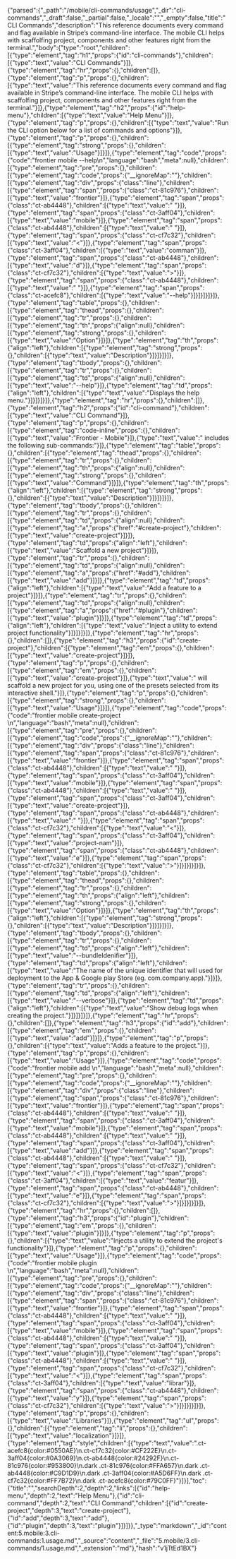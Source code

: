 {"parsed":{"_path":"/mobile/cli-commands/usage","_dir":"cli-commands","_draft":false,"_partial":false,"_locale":"","_empty":false,"title":"CLI Commands","description":"This reference documents every command and flag available in Stripe’s command-line interface. The mobile CLI helps with scaffolfing project, components and other features right from the terminal.","body":{"type":"root","children":[{"type":"element","tag":"h1","props":{"id":"cli-commands"},"children":[{"type":"text","value":"CLI Commands"}]},{"type":"element","tag":"hr","props":{},"children":[]},{"type":"element","tag":"p","props":{},"children":[{"type":"text","value":"This reference documents every command and flag available in Stripe’s command-line interface. The mobile CLI helps with scaffolfing project, components and other features right from the terminal."}]},{"type":"element","tag":"h2","props":{"id":"help-menu"},"children":[{"type":"text","value":"Help Menu"}]},{"type":"element","tag":"p","props":{},"children":[{"type":"text","value":"Run the CLI option below for a list of commands and options"}]},{"type":"element","tag":"p","props":{},"children":[{"type":"element","tag":"strong","props":{},"children":[{"type":"text","value":"Usage"}]}]},{"type":"element","tag":"code","props":{"code":"frontier mobile <command> --help\n","language":"bash","meta":null},"children":[{"type":"element","tag":"pre","props":{},"children":[{"type":"element","tag":"code","props":{"__ignoreMap":""},"children":[{"type":"element","tag":"div","props":{"class":"line"},"children":[{"type":"element","tag":"span","props":{"class":"ct-81c976"},"children":[{"type":"text","value":"frontier"}]},{"type":"element","tag":"span","props":{"class":"ct-ab4448"},"children":[{"type":"text","value":" "}]},{"type":"element","tag":"span","props":{"class":"ct-3aff04"},"children":[{"type":"text","value":"mobile"}]},{"type":"element","tag":"span","props":{"class":"ct-ab4448"},"children":[{"type":"text","value":" "}]},{"type":"element","tag":"span","props":{"class":"ct-cf7c32"},"children":[{"type":"text","value":"<"}]},{"type":"element","tag":"span","props":{"class":"ct-3aff04"},"children":[{"type":"text","value":"comman"}]},{"type":"element","tag":"span","props":{"class":"ct-ab4448"},"children":[{"type":"text","value":"d"}]},{"type":"element","tag":"span","props":{"class":"ct-cf7c32"},"children":[{"type":"text","value":">"}]},{"type":"element","tag":"span","props":{"class":"ct-ab4448"},"children":[{"type":"text","value":" "}]},{"type":"element","tag":"span","props":{"class":"ct-acefc8"},"children":[{"type":"text","value":"--help"}]}]}]}]}]},{"type":"element","tag":"table","props":{},"children":[{"type":"element","tag":"thead","props":{},"children":[{"type":"element","tag":"tr","props":{},"children":[{"type":"element","tag":"th","props":{"align":null},"children":[{"type":"element","tag":"strong","props":{},"children":[{"type":"text","value":"Option"}]}]},{"type":"element","tag":"th","props":{"align":"left"},"children":[{"type":"element","tag":"strong","props":{},"children":[{"type":"text","value":"Description"}]}]}]}]},{"type":"element","tag":"tbody","props":{},"children":[{"type":"element","tag":"tr","props":{},"children":[{"type":"element","tag":"td","props":{"align":null},"children":[{"type":"text","value":"--help"}]},{"type":"element","tag":"td","props":{"align":"left"},"children":[{"type":"text","value":"Displays the help menu."}]}]}]}]},{"type":"element","tag":"hr","props":{},"children":[]},{"type":"element","tag":"h2","props":{"id":"cli-command"},"children":[{"type":"text","value":"CLI Command"}]},{"type":"element","tag":"p","props":{},"children":[{"type":"element","tag":"code-inline","props":{},"children":[{"type":"text","value":"Frontier - Mobile"}]},{"type":"text","value":" includes the following sub-commands:"}]},{"type":"element","tag":"table","props":{},"children":[{"type":"element","tag":"thead","props":{},"children":[{"type":"element","tag":"tr","props":{},"children":[{"type":"element","tag":"th","props":{"align":null},"children":[{"type":"element","tag":"strong","props":{},"children":[{"type":"text","value":"Command"}]}]},{"type":"element","tag":"th","props":{"align":"left"},"children":[{"type":"element","tag":"strong","props":{},"children":[{"type":"text","value":"Description"}]}]}]}]},{"type":"element","tag":"tbody","props":{},"children":[{"type":"element","tag":"tr","props":{},"children":[{"type":"element","tag":"td","props":{"align":null},"children":[{"type":"element","tag":"a","props":{"href":"#create-project"},"children":[{"type":"text","value":"create-project"}]}]},{"type":"element","tag":"td","props":{"align":"left"},"children":[{"type":"text","value":"Scaffold a new project"}]}]},{"type":"element","tag":"tr","props":{},"children":[{"type":"element","tag":"td","props":{"align":null},"children":[{"type":"element","tag":"a","props":{"href":"#add"},"children":[{"type":"text","value":"add"}]}]},{"type":"element","tag":"td","props":{"align":"left"},"children":[{"type":"text","value":"Add a feature to a project"}]}]},{"type":"element","tag":"tr","props":{},"children":[{"type":"element","tag":"td","props":{"align":null},"children":[{"type":"element","tag":"a","props":{"href":"#plugin"},"children":[{"type":"text","value":"plugin"}]}]},{"type":"element","tag":"td","props":{"align":"left"},"children":[{"type":"text","value":"Inject a utility to extend project functionality"}]}]}]}]},{"type":"element","tag":"hr","props":{},"children":[]},{"type":"element","tag":"h3","props":{"id":"create-project"},"children":[{"type":"element","tag":"em","props":{},"children":[{"type":"text","value":"create-project"}]}]},{"type":"element","tag":"p","props":{},"children":[{"type":"element","tag":"em","props":{},"children":[{"type":"text","value":"create-project"}]},{"type":"text","value":" will scaffold a new project for you, using one of the presets selected from its interactive shell."}]},{"type":"element","tag":"p","props":{},"children":[{"type":"element","tag":"strong","props":{},"children":[{"type":"text","value":"Usage"}]}]},{"type":"element","tag":"code","props":{"code":"frontier mobile create-project <project-name>\n","language":"bash","meta":null},"children":[{"type":"element","tag":"pre","props":{},"children":[{"type":"element","tag":"code","props":{"__ignoreMap":""},"children":[{"type":"element","tag":"div","props":{"class":"line"},"children":[{"type":"element","tag":"span","props":{"class":"ct-81c976"},"children":[{"type":"text","value":"frontier"}]},{"type":"element","tag":"span","props":{"class":"ct-ab4448"},"children":[{"type":"text","value":" "}]},{"type":"element","tag":"span","props":{"class":"ct-3aff04"},"children":[{"type":"text","value":"mobile"}]},{"type":"element","tag":"span","props":{"class":"ct-ab4448"},"children":[{"type":"text","value":" "}]},{"type":"element","tag":"span","props":{"class":"ct-3aff04"},"children":[{"type":"text","value":"create-project"}]},{"type":"element","tag":"span","props":{"class":"ct-ab4448"},"children":[{"type":"text","value":" "}]},{"type":"element","tag":"span","props":{"class":"ct-cf7c32"},"children":[{"type":"text","value":"<"}]},{"type":"element","tag":"span","props":{"class":"ct-3aff04"},"children":[{"type":"text","value":"project-nam"}]},{"type":"element","tag":"span","props":{"class":"ct-ab4448"},"children":[{"type":"text","value":"e"}]},{"type":"element","tag":"span","props":{"class":"ct-cf7c32"},"children":[{"type":"text","value":">"}]}]}]}]}]},{"type":"element","tag":"table","props":{},"children":[{"type":"element","tag":"thead","props":{},"children":[{"type":"element","tag":"tr","props":{},"children":[{"type":"element","tag":"th","props":{"align":"left"},"children":[{"type":"element","tag":"strong","props":{},"children":[{"type":"text","value":"Option"}]}]},{"type":"element","tag":"th","props":{"align":"left"},"children":[{"type":"element","tag":"strong","props":{},"children":[{"type":"text","value":"Description"}]}]}]}]},{"type":"element","tag":"tbody","props":{},"children":[{"type":"element","tag":"tr","props":{},"children":[{"type":"element","tag":"td","props":{"align":"left"},"children":[{"type":"text","value":"--bundleIdenifier"}]},{"type":"element","tag":"td","props":{"align":"left"},"children":[{"type":"text","value":"The name of the unique identifier that will used for deployment to the App & Google play Store (eg. com.company.app)."}]}]},{"type":"element","tag":"tr","props":{},"children":[{"type":"element","tag":"td","props":{"align":"left"},"children":[{"type":"text","value":"--verbose"}]},{"type":"element","tag":"td","props":{"align":"left"},"children":[{"type":"text","value":"Show debug logs when creating the project."}]}]}]}]},{"type":"element","tag":"hr","props":{},"children":[]},{"type":"element","tag":"h3","props":{"id":"add"},"children":[{"type":"element","tag":"em","props":{},"children":[{"type":"text","value":"add"}]}]},{"type":"element","tag":"p","props":{},"children":[{"type":"text","value":"Adds a feature to the project."}]},{"type":"element","tag":"p","props":{},"children":[{"type":"text","value":"Usage"}]},{"type":"element","tag":"code","props":{"code":"frontier mobile add <feature>\n","language":"bash","meta":null},"children":[{"type":"element","tag":"pre","props":{},"children":[{"type":"element","tag":"code","props":{"__ignoreMap":""},"children":[{"type":"element","tag":"div","props":{"class":"line"},"children":[{"type":"element","tag":"span","props":{"class":"ct-81c976"},"children":[{"type":"text","value":"frontier"}]},{"type":"element","tag":"span","props":{"class":"ct-ab4448"},"children":[{"type":"text","value":" "}]},{"type":"element","tag":"span","props":{"class":"ct-3aff04"},"children":[{"type":"text","value":"mobile"}]},{"type":"element","tag":"span","props":{"class":"ct-ab4448"},"children":[{"type":"text","value":" "}]},{"type":"element","tag":"span","props":{"class":"ct-3aff04"},"children":[{"type":"text","value":"add"}]},{"type":"element","tag":"span","props":{"class":"ct-ab4448"},"children":[{"type":"text","value":" "}]},{"type":"element","tag":"span","props":{"class":"ct-cf7c32"},"children":[{"type":"text","value":"<"}]},{"type":"element","tag":"span","props":{"class":"ct-3aff04"},"children":[{"type":"text","value":"featur"}]},{"type":"element","tag":"span","props":{"class":"ct-ab4448"},"children":[{"type":"text","value":"e"}]},{"type":"element","tag":"span","props":{"class":"ct-cf7c32"},"children":[{"type":"text","value":">"}]}]}]}]}]},{"type":"element","tag":"hr","props":{},"children":[]},{"type":"element","tag":"h3","props":{"id":"plugin"},"children":[{"type":"element","tag":"em","props":{},"children":[{"type":"text","value":"plugin"}]}]},{"type":"element","tag":"p","props":{},"children":[{"type":"text","value":"Injects a utility to extend the project's functionality"}]},{"type":"element","tag":"p","props":{},"children":[{"type":"text","value":"Usage"}]},{"type":"element","tag":"code","props":{"code":"frontier mobile plugin <library>\n","language":"bash","meta":null},"children":[{"type":"element","tag":"pre","props":{},"children":[{"type":"element","tag":"code","props":{"__ignoreMap":""},"children":[{"type":"element","tag":"div","props":{"class":"line"},"children":[{"type":"element","tag":"span","props":{"class":"ct-81c976"},"children":[{"type":"text","value":"frontier"}]},{"type":"element","tag":"span","props":{"class":"ct-ab4448"},"children":[{"type":"text","value":" "}]},{"type":"element","tag":"span","props":{"class":"ct-3aff04"},"children":[{"type":"text","value":"mobile"}]},{"type":"element","tag":"span","props":{"class":"ct-ab4448"},"children":[{"type":"text","value":" "}]},{"type":"element","tag":"span","props":{"class":"ct-3aff04"},"children":[{"type":"text","value":"plugin"}]},{"type":"element","tag":"span","props":{"class":"ct-ab4448"},"children":[{"type":"text","value":" "}]},{"type":"element","tag":"span","props":{"class":"ct-cf7c32"},"children":[{"type":"text","value":"<"}]},{"type":"element","tag":"span","props":{"class":"ct-3aff04"},"children":[{"type":"text","value":"librar"}]},{"type":"element","tag":"span","props":{"class":"ct-ab4448"},"children":[{"type":"text","value":"y"}]},{"type":"element","tag":"span","props":{"class":"ct-cf7c32"},"children":[{"type":"text","value":">"}]}]}]}]}]},{"type":"element","tag":"p","props":{},"children":[{"type":"text","value":"Libraries"}]},{"type":"element","tag":"ul","props":{},"children":[{"type":"element","tag":"li","props":{},"children":[{"type":"text","value":"localization"}]}]},{"type":"element","tag":"style","children":[{"type":"text","value":".ct-acefc8{color:#0550AE}\n.ct-cf7c32{color:#CF222E}\n.ct-3aff04{color:#0A3069}\n.ct-ab4448{color:#24292F}\n.ct-81c976{color:#953800}\n.dark .ct-81c976{color:#FFA657}\n.dark .ct-ab4448{color:#C9D1D9}\n.dark .ct-3aff04{color:#A5D6FF}\n.dark .ct-cf7c32{color:#FF7B72}\n.dark .ct-acefc8{color:#79C0FF}"}]}],"toc":{"title":"","searchDepth":2,"depth":2,"links":[{"id":"help-menu","depth":2,"text":"Help Menu"},{"id":"cli-command","depth":2,"text":"CLI Command","children":[{"id":"create-project","depth":3,"text":"create-project"},{"id":"add","depth":3,"text":"add"},{"id":"plugin","depth":3,"text":"plugin"}]}]}},"_type":"markdown","_id":"content:5.mobile:3.cli-commands:1.usage.md","_source":"content","_file":"5.mobile/3.cli-commands/1.usage.md","_extension":"md"},"hash":"v1jTtEd1BX"}